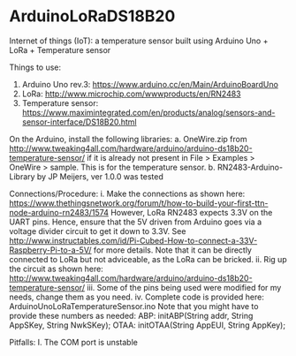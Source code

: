 # ArduinoLoRaDS18B20
Internet of things (IoT): a temperature sensor built using Arduino Uno + LoRa + Temperature sensor

Things to use: 
1. Arduino Uno rev.3: https://www.arduino.cc/en/Main/ArduinoBoardUno
2. LoRa: http://www.microchip.com/wwwproducts/en/RN2483
3. Temperature sensor: https://www.maximintegrated.com/en/products/analog/sensors-and-sensor-interface/DS18B20.html

On the Arduino, install the following libraries: 
a. OneWire.zip from http://www.tweaking4all.com/hardware/arduino/arduino-ds18b20-temperature-sensor/ if it is already not present in  File > Examples > OneWire > sample. This is for the temperature sensor.
b. RN2483-Arduino-Library by JP Meijers, ver 1.0.0 was tested 

Connections/Procedure:
i. Make the connections as shown here: https://www.thethingsnetwork.org/forum/t/how-to-build-your-first-ttn-node-arduino-rn2483/1574
However, LoRa RN2483 expects 3.3V on the UART pins. Hence, ensure that the 5V driven from Arduino goes via a voltage divider circuit to get it down to 3.3V. See http://www.instructables.com/id/Pi-Cubed-How-to-connect-a-33V-Raspberry-Pi-to-a-5V/ for more details. Note that it can be directly connected to LoRa but not adviceable, as the LoRa can be bricked.
ii. Rig up the circuit as shown here: http://www.tweaking4all.com/hardware/arduino/arduino-ds18b20-temperature-sensor/
iii. Some of the pins being used were modified for my needs, change them as you need. 
iv. Complete code is provided here: ArduinoUnoLoRaTemperatureSensor.ino
Note that you might have to provide these numbers as needed:
ABP: initABP(String addr, String AppSKey, String NwkSKey);
OTAA: initOTAA(String AppEUI, String AppKey);

Pitfalls:
I. The COM port is unstable